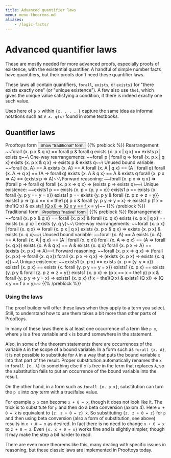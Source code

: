 ```yaml
---
title: Advanced quantifier laws
menu: menu-theorems.md
aliases:
    - /logic-facts/
---
```


# Advanced quantifier laws

These are mostly needed for more advanced proofs, especially proofs of
existence, with the existential quantifier.  A handful of simple
number facts have quantifiers, but their proofs don't need these
quantifier laws.

These laws all contain quantifiers, `forall`, `exists`, or `exists1`
for "there exists exactly one" (or "unique existence").  A few also
use `the1`, which gives the unique value satisfying a condition, if
there is indeed exactly one such value.

Uses here of `p x` within `{x. . . . }` capture the same idea as
informal notations such as <code>∀ x. &phi;(x)</code> found in some
textbooks.

## Quantifier laws

<span id=hello>
Prooftoys form
<input type=button value="Show &quot;traditional&quot; form"
 onclick="$('#hello').toggle(); $('#goodbye').toggle()">
{{% preblock %}}
Rearrangement:
~~forall {x. p x & q x} == forall p & forall q
exists {x. p x | q x} == exists p | exists q~~\
One-way rearrangements:
~~forall p | forall q => forall {x. p x | q x}
exists {x. p x & q x} => exists p & exists q~~\
Unused bound variable:
~~forall {x. A} == A
exists {x. A} == A
forall {x. A | q x} == (A | forall q)
forall {x. A => q x} == (A => forall q)
exists {x. A & q x} == A & exists q
forall {x. p x => A} == (exists p => A)~~\
Forward reasoning:
~~forall {x. p x => q x} => (forall p => forall q)
forall {x. p x => q x} => (exists p => exists q)~~\
Unique existence:
~~exists1 p == exists {x. p = {y. y = x}}
exists1 p == exists {x. forall {y. p y == y = x}}
exists1 p == exists {y. p y & forall {z. p z => z = y}}
exists1 p => (p x == x = the1 p)
p x & forall {y. p y => y = x} => exists1 p
(f x = the1(Q x) & exists1 (Q x)) => (Q x y == f x = y)~~
{{% /preblock %}}
</span>

<span id=goodbye class=hidden>
Traditional form
<input type=button value="Prooftoys &quot;native&quot; form"
 onclick="$('#hello').toggle(); $('#goodbye').toggle()">
{{% preblock %}}
Rearrangement:
~~forall {x. p x & q x} == forall {x. p x} & forall {x. q x}
exists {x. p x | q x} == exists {x. p x} | exists {y. q y}~~\
One-way rearrangements:
~~forall {x. p x} | forall {x. q x} => forall {x. p x | q x}
exists {x. p x & q x} => exists {x. p x} & exists {x. q x}~~\
Unused bound variable:
~~forall {x. A} == A
exists {x. A} == A
forall {x. A | q x} == (A | forall {x. q x})
forall {x. A => q x} == (A => forall {x. q x})
exists {x. A & q x} == A & exists {x. q x}
forall {x. p x => A} == (exists {x. p x} => A)~~\
Forward reasoning:
~~forall {x. p x => q x} => (forall {x. p x} => forall {x. q x})
forall {x. p x => q x} => (exists {x. p x} => exists {x. q x})~~\
Unique existence:
~~exists1 {x. p x} == exists {x. p = {y. y = x}}
exists1 {x. p x} == exists {x. forall {y. p y == y = x}}
exists1 {x. p x} == exists {y. p y & forall {z. p z => z = y}}
exists1 {x. p x} => (p x == x = the1 p)
p x & forall {y. p y => y = x} => exists1 {x. p x}
(f x = the1(Q x) & exists1 (Q x)) => (Q x y == f x = y)~~
{{% /preblock %}}
</span>

### Using the laws

The proof builder will offer these laws when they apply to a term you
select.  Still, to understand how to use them takes a bit more
than other parts of Prooftoys.

In many of these laws there is at least one occurrence of
a term like `p x`, where `p` is a free variable and `x` is
bound somewhere in the statement.

Also, in some of the theorem statements there are occurrences of the
variable `A` in the scope of a bound variable.  In a form such as
`forall {x. A}`, it is not possible to substitute for `A` in a way
that puts the bound variable `x` into that part of the result.  Proper
substitution automatically renames the `x` in `forall {x. A}` to
something else if `x` is free in the term that replaces `A`, so the
substitution fails to put an occurrence of the bound variable into the
result.

On the other hand, in a form such as `forall {x. p x}`, substitution
can turn the `p x` into _any_ term with a true/false value.

For example `p x` can become `x + 0 = x`, though it does not look like
it.  The trick is to substitute for `p` and then do a beta conversion
(axiom 4).  Here `x + 0 = x` is equivalent to `{z. z + 0 = z} x`.  So
substituting `{z. z + 0 = z}` for `p` and then using beta conversion
(also a form of substitution, see above) results in `x + 0 = x` as
desired.  In fact there is no need to change `x + 0 = x` to `z + 0 =
z`.  Even `{x. x + 0 = x}` works fine and is slightly simpler, though
it may make the step a bit harder to read.

There are even more theorems like this, many dealing with specific
issues in reasoning, but these classic laws are implemented in
Prooftoys today.
